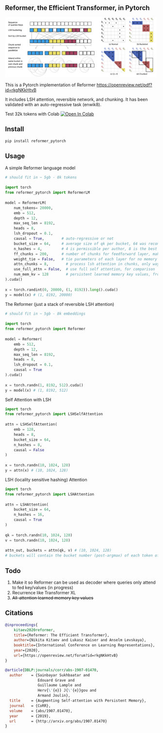 ## Reformer, the Efficient Transformer, in Pytorch

<img src="./lsh_attention.png" width="500">

This is a Pytorch implementation of Reformer https://openreview.net/pdf?id=rkgNKkHtvB

It includes LSH attention, reversible network, and chunking. It has been validated with an auto-regressive task (enwik8).

Test 32k tokens with Colab [![Open In Colab](https://colab.research.google.com/assets/colab-badge.svg)](https://colab.research.google.com/drive/1am1DRl80Kd3o6n_4u3MomPzYS0NfdHAC)

## Install

```bash
pip install reformer_pytorch
```

## Usage

A simple Reformer language model

```python
# should fit in ~ 5gb - 8k tokens

import torch
from reformer_pytorch import ReformerLM

model = ReformerLM(
    num_tokens= 20000,
    emb = 512,
    depth = 12,
    max_seq_len = 8192,
    heads = 8,
    lsh_dropout = 0.1,
    causal = True,        # auto-regressive or not
    bucket_size = 64,     # average size of qk per bucket, 64 was recommended in paper
    n_hashes = 4,         # 4 is permissible per author, 8 is the best but slower
    ff_chunks = 200,      # number of chunks for feedforward layer, make higher if there are memory issues
    weight_tie = False,   # tie parameters of each layer for no memory per additional depth
    attn_chunks = 8,        # process lsh attention in chunks, only way for memory to fit when scaling to 16k tokens
    use_full_attn = False,  # use full self attention, for comparison
    num_mem_kv = 128        # persistent learned memory key values, from all-attention paper
).cuda()

x = torch.randint(0, 20000, (1, 8192)).long().cuda()
y = model(x) # (1, 8192, 20000)
```

The Reformer (just a stack of reversible LSH attention)

```python
# should fit in ~ 5gb - 8k embeddings

import torch
from reformer_pytorch import Reformer

model = Reformer(
    emb = 512,
    depth = 12,
    max_seq_len = 8192,
    heads = 8,
    lsh_dropout = 0.1,
    causal = True
).cuda()

x = torch.randn(1, 8192, 512).cuda()
y = model(x) # (1, 8192, 512)
```

Self Attention with LSH

```python
import torch
from reformer_pytorch import LSHSelfAttention

attn = LSHSelfAttention(
    emb = 128,
    heads = 8,
    bucket_size = 64,
    n_hashes = 8,
    causal = False
)

x = torch.randn(10, 1024, 128)
y = attn(x) # (10, 1024, 128)
```

LSH (locality sensitive hashing) Attention

```python
import torch
from reformer_pytorch import LSHAttention

attn = LSHAttention(
    bucket_size = 64,
    n_hashes = 16,
    causal = True
)

qk = torch.randn(10, 1024, 128)
v = torch.randn(10, 1024, 128)

attn_out, buckets = attn(qk, v) # (10, 1024, 128)
# buckets will contain the bucket number (post-argmax) of each token of each batch
```

## Todo

1. Make it so Reformer can be used as decoder where queries only attend to fed key/values (in progress)
2. Recurrence like Transformer XL
3. ~~All-attention learned memory key values~~

## Citations
```bibtex
@inproceedings{
    kitaev2020reformer,
    title={Reformer: The Efficient Transformer},
    author={Nikita Kitaev and Lukasz Kaiser and Anselm Levskaya},
    booktitle={International Conference on Learning Representations},
    year={2020},
    url={https://openreview.net/forum?id=rkgNKkHtvB}
}
```

```bibtex
@article{DBLP:journals/corr/abs-1907-01470,
  author    = {Sainbayar Sukhbaatar and
               Edouard Grave and
               Guillaume Lample and
               Herv{\'{e}} J{\'{e}}gou and
               Armand Joulin},
  title     = {Augmenting Self-attention with Persistent Memory},
  journal   = {CoRR},
  volume    = {abs/1907.01470},
  year      = {2019},
  url       = {http://arxiv.org/abs/1907.01470}
}
```